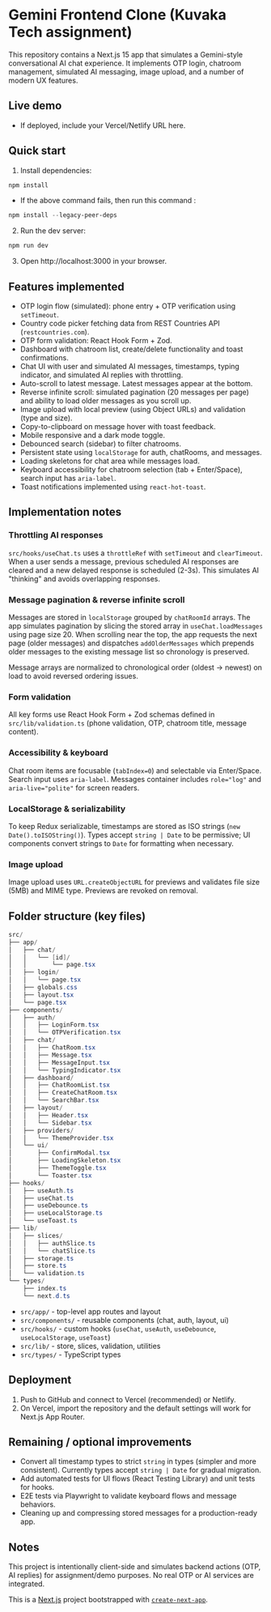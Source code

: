 # Gemini Frontend Clone (Kuvaka Tech assignment)
This repository contains a Next.js 15 app that simulates a Gemini-style conversational AI chat experience. It implements OTP login, chatroom management, simulated AI messaging, image upload, and a number of modern UX features.

## Live demo
- If deployed, include your Vercel/Netlify URL here.
## Quick start
1. Install dependencies:
```powershell
npm install
```
- If the above command fails, then run this command : 
```powershell
npm install --legacy-peer-deps
```
2. Run the dev server:
```powershell
npm run dev
```
3. Open http://localhost:3000 in your browser.
## Features implemented
- OTP login flow (simulated): phone entry + OTP verification using `setTimeout`.
- Country code picker fetching data from REST Countries API (`restcountries.com`).
- OTP form validation: React Hook Form + Zod.
- Dashboard with chatroom list, create/delete functionality and toast confirmations.
- Chat UI with user and simulated AI messages, timestamps, typing indicator, and simulated AI replies with throttling.
- Auto-scroll to latest message. Latest messages appear at the bottom.
- Reverse infinite scroll: simulated pagination (20 messages per page) and ability to load older messages as you scroll up.
- Image upload with local preview (using Object URLs) and validation (type and size).
- Copy-to-clipboard on message hover with toast feedback.
- Mobile responsive and a dark mode toggle.
- Debounced search (sidebar) to filter chatrooms.
- Persistent state using `localStorage` for auth, chatRooms, and messages.
- Loading skeletons for chat area while messages load.
- Keyboard accessibility for chatroom selection (tab + Enter/Space), search input has `aria-label`.
- Toast notifications implemented using `react-hot-toast`.

## Implementation notes

### Throttling AI responses

`src/hooks/useChat.ts` uses a `throttleRef` with `setTimeout` and `clearTimeout`. When a user sends a message, previous scheduled AI responses are cleared and a new delayed response is scheduled (2-3s). This simulates AI "thinking" and avoids overlapping responses.

### Message pagination & reverse infinite scroll

Messages are stored in `localStorage` grouped by `chatRoomId` arrays. The app simulates pagination by slicing the stored array in `useChat.loadMessages` using page size 20. When scrolling near the top, the app requests the next page (older messages) and dispatches `addOlderMessages` which prepends older messages to the existing message list so chronology is preserved.

Message arrays are normalized to chronological order (oldest -> newest) on load to avoid reversed ordering issues.

### Form validation

All key forms use React Hook Form + Zod schemas defined in `src/lib/validation.ts` (phone validation, OTP, chatroom title, message content).

### Accessibility & keyboard

Chat room items are focusable (`tabIndex=0`) and selectable via Enter/Space. Search input uses `aria-label`. Messages container includes `role="log"` and `aria-live="polite"` for screen readers.

### LocalStorage & serializability

To keep Redux serializable, timestamps are stored as ISO strings (`new Date().toISOString()`). Types accept `string | Date` to be permissive; UI components convert strings to `Date` for formatting when necessary.

### Image upload

Image upload uses `URL.createObjectURL` for previews and validates file size (5MB) and MIME type. Previews are revoked on removal.

## Folder structure (key files)

```powershell
src/
├── app/
│   ├── chat/
│   │   └── [id]/
│   │       └── page.tsx
│   ├── login/
│   │   └── page.tsx
│   ├── globals.css
│   ├── layout.tsx
│   └── page.tsx
├── components/
│   ├── auth/
│   │   ├── LoginForm.tsx
│   │   └── OTPVerification.tsx
│   ├── chat/
│   │   ├── ChatRoom.tsx
│   │   ├── Message.tsx
│   │   ├── MessageInput.tsx
│   │   └── TypingIndicator.tsx
│   ├── dashboard/
│   │   ├── ChatRoomList.tsx
│   │   ├── CreateChatRoom.tsx
│   │   └── SearchBar.tsx
│   ├── layout/
│   │   ├── Header.tsx
│   │   └── Sidebar.tsx
│   ├── providers/
│   │   └── ThemeProvider.tsx
│   └── ui/
│       ├── ConfirmModal.tsx
│       ├── LoadingSkeleton.tsx
│       ├── ThemeToggle.tsx
│       └── Toaster.tsx
├── hooks/
│   ├── useAuth.ts
│   ├── useChat.ts
│   ├── useDebounce.ts
│   ├── useLocalStorage.ts
│   └── useToast.ts
├── lib/
│   ├── slices/
│   │   ├── authSlice.ts
│   │   └── chatSlice.ts
│   ├── storage.ts
│   ├── store.ts
│   └── validation.ts
└── types/
    ├── index.ts
    └── next.d.ts
```

- `src/app/` - top-level app routes and layout
- `src/components/` - reusable components (chat, auth, layout, ui)
- `src/hooks/` - custom hooks (`useChat`, `useAuth`, `useDebounce`, `useLocalStorage`, `useToast`)
- `src/lib/` - store, slices, validation, utilities
- `src/types/` - TypeScript types

## Deployment

1. Push to GitHub and connect to Vercel (recommended) or Netlify.
2. On Vercel, import the repository and the default settings will work for Next.js App Router.

## Remaining / optional improvements

- Convert all timestamp types to strict `string` in types (simpler and more consistent). Currently types accept `string | Date` for gradual migration.
- Add automated tests for UI flows (React Testing Library) and unit tests for hooks.
- E2E tests via Playwright to validate keyboard flows and message behaviors.
- Cleaning up and compressing stored messages for a production-ready app.

## Notes

This project is intentionally client-side and simulates backend actions (OTP, AI replies) for assignment/demo purposes. No real OTP or AI services are integrated.

This is a [Next.js](https://nextjs.org) project bootstrapped with [`create-next-app`](https://nextjs.org/docs/app/api-reference/cli/create-next-app).